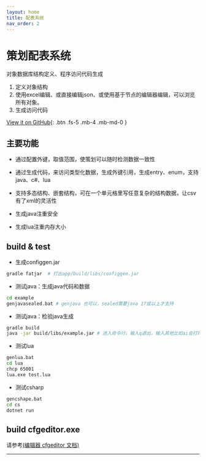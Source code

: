 ```yaml
---
layout: home
title: 配表系统
nav_order: 2
---
```


# 策划配表系统

对象数据库结构定义、程序访问代码生成

1. 定义对象结构
2. 使用excel编辑、或直接编辑json、或使用基于节点的编辑器编辑，可以浏览所有对象。
3. 生成访问代码

[View it on GitHub][cfggen repo]{: .btn .fs-5 .mb-4 .mb-md-0 }

## 主要功能

* 通过配置外键，取值范围，使策划可以随时检测数据一致性

* 通过生成代码，来访问类型化数据，生成外键引用，生成entry、enum，支持java、c#、lua

* 支持多态结构、嵌套结构，可在一个单元格里写任意复杂的结构数据，让csv有了xml的灵活性

* 生成java注重安全

* 生成lua注重内存大小

## build & test

* 生成configgen.jar
```bash
gradle fatjar  # 打出app/build/libs/configgen.jar
```

* 测试java：生成java代码和数据
```bash
cd example
genjavasealed.bat # genjava 也可以，sealed需要java 17或以上才支持
```

* 测试java：检验java生成
```bash
gradle build 
java -jar build/libs/example.jar # 进入命令行，输入q退出，输入其他比如ai会打印表名称以ai开头的结构定义和数据
```

* 测试lua
```bash
genlua.bat 
cd lua
chcp 65001
lua.exe test.lua
```

* 测试csharp
```bash
gencshape.bat 
cd cs
dotnet run
```

## build cfgeditor.exe
请参考[(编辑器 cfgeditor 文档)][cfgeditor README]

---

[cfggen repo]: https://github.com/stallboy/cfggen
[cfgeditor README]: https://github.com/stallboy/cfggen/blob/master/cfgeditor/README.md